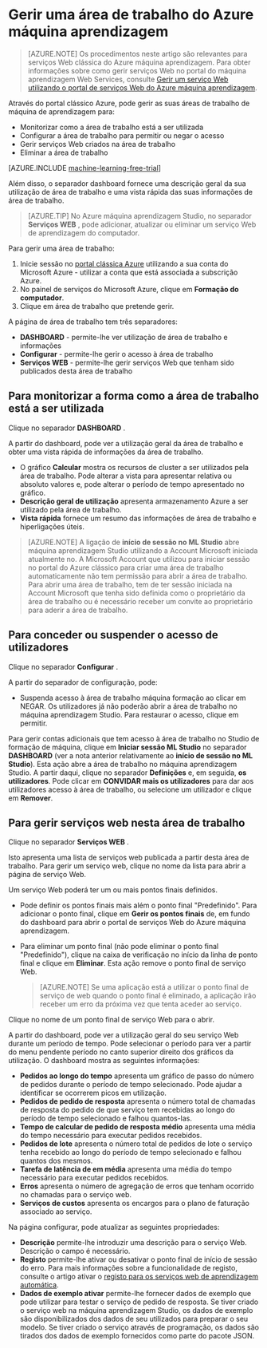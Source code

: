 <properties
    pageTitle="Gerir uma área de trabalho de aprendizagem máquina | Microsoft Azure"
    description="Gerir o acesso às áreas de trabalho de aprendizagem do Azure máquina e implementar e gerir os serviços de web ML API"
    services="machine-learning"
    documentationCenter=""
    authors="garyericson"
    manager="jhubbard"
    editor="cgronlun"/>

<tags
    ms.service="machine-learning"
    ms.workload="data-services"
    ms.tgt_pltfrm="na"
    ms.devlang="na"
    ms.topic="article"
    ms.date="10/05/2016"
    ms.author="garye"/>


# <a name="manage-an-azure-machine-learning-workspace"></a>Gerir uma área de trabalho do Azure máquina aprendizagem

>[AZURE.NOTE] Os procedimentos neste artigo são relevantes para serviços Web clássica do Azure máquina aprendizagem. Para obter informações sobre como gerir serviços Web no portal do máquina aprendizagem Web Services, consulte [Gerir um serviço Web utilizando o portal de serviços Web do Azure máquina aprendizagem](machine-learning-manage-new-webservice.md).

Através do portal clássico Azure, pode gerir as suas áreas de trabalho de máquina de aprendizagem para:

- Monitorizar como a área de trabalho está a ser utilizada
- Configurar a área de trabalho para permitir ou negar o acesso
- Gerir serviços Web criados na área de trabalho
- Eliminar a área de trabalho

[AZURE.INCLUDE [machine-learning-free-trial](../../includes/machine-learning-free-trial.md)]

Além disso, o separador dashboard fornece uma descrição geral da sua utilização de área de trabalho e uma vista rápida das suas informações de área de trabalho.  

> [AZURE.TIP] No Azure máquina aprendizagem Studio, no separador **Serviços WEB** , pode adicionar, atualizar ou eliminar um serviço Web de aprendizagem do computador.

Para gerir uma área de trabalho:

1.  Inicie sessão no [portal clássica Azure](https://manage.windowsazure.com/) utilizando a sua conta do Microsoft Azure - utilizar a conta que está associada a subscrição Azure.
2.  No painel de serviços do Microsoft Azure, clique em **Formação do computador**.
3.  Clique em área de trabalho que pretende gerir.

A página de área de trabalho tem três separadores:

- **DASHBOARD** - permite-lhe ver utilização de área de trabalho e informações
- **Configurar** - permite-lhe gerir o acesso à área de trabalho
- **Serviços WEB** - permite-lhe gerir serviços Web que tenham sido publicados desta área de trabalho

## <a name="to-monitor-how-the-workspace-is-being-used"></a>Para monitorizar a forma como a área de trabalho está a ser utilizada

Clique no separador **DASHBOARD** .

A partir do dashboard, pode ver a utilização geral da área de trabalho e obter uma vista rápida de informações da área de trabalho.

- O gráfico **Calcular** mostra os recursos de cluster a ser utilizados pela área de trabalho. Pode alterar a vista para apresentar relativa ou absoluto valores e, pode alterar o período de tempo apresentado no gráfico.
- **Descrição geral de utilização** apresenta armazenamento Azure a ser utilizado pela área de trabalho.
- **Vista rápida** fornece um resumo das informações de área de trabalho e hiperligações úteis.

> [AZURE.NOTE] A ligação de **início de sessão no ML Studio** abre máquina aprendizagem Studio utilizando a Account Microsoft iniciada atualmente no. A Microsoft Account que utilizou para iniciar sessão no portal do Azure clássico para criar uma área de trabalho automaticamente não tem permissão para abrir a área de trabalho. Para abrir uma área de trabalho, tem de ter sessão iniciada na Account Microsoft que tenha sido definida como o proprietário da área de trabalho ou é necessário receber um convite ao proprietário para aderir a área de trabalho.


## <a name="to-grant-or-suspend-access-for-users"></a>Para conceder ou suspender o acesso de utilizadores ##

Clique no separador **Configurar** .

A partir do separador de configuração, pode:

- Suspenda acesso à área de trabalho máquina formação ao clicar em NEGAR. Os utilizadores já não poderão abrir a área de trabalho no máquina aprendizagem Studio. Para restaurar o acesso, clique em permitir.

Para gerir contas adicionais que tem acesso à área de trabalho no Studio de formação de máquina, clique em **Iniciar sessão ML Studio** no separador **DASHBOARD** (ver a nota anterior relativamente ao **início de sessão no ML Studio**). Esta ação abre a área de trabalho no máquina aprendizagem Studio. A partir daqui, clique no separador **Definições** e, em seguida, **os utilizadores**. Pode clicar em **CONVIDAR mais os utilizadores** para dar aos utilizadores acesso à área de trabalho, ou selecione um utilizador e clique em **Remover**.


## <a name="to-manage-web-services-in-this-workspace"></a>Para gerir serviços web nesta área de trabalho

Clique no separador **Serviços WEB** .

Isto apresenta uma lista de serviços web publicada a partir desta área de trabalho.
Para gerir um serviço web, clique no nome da lista para abrir a página de serviço Web.

Um serviço Web poderá ter um ou mais pontos finais definidos.

- Pode definir os pontos finais mais além o ponto final "Predefinido". Para adicionar o ponto final, clique em **Gerir os pontos finais** de, em fundo do dashboard para abrir o portal de serviços Web do Azure máquina aprendizagem.

- Para eliminar um ponto final (não pode eliminar o ponto final "Predefinido"), clique na caixa de verificação no início da linha de ponto final e clique em **Eliminar**. Esta ação remove o ponto final de serviço Web.

    > [AZURE.NOTE] Se uma aplicação está a utilizar o ponto final de serviço de web quando o ponto final é eliminado, a aplicação irão receber um erro da próxima vez que tenta aceder ao serviço.

Clique no nome de um ponto final de serviço Web para o abrir. 

A partir do dashboard, pode ver a utilização geral do seu serviço Web durante um período de tempo. Pode selecionar o período para ver a partir do menu pendente período no canto superior direito dos gráficos da utilização. O dashboard mostra as seguintes informações:

- **Pedidos ao longo do tempo** apresenta um gráfico de passo do número de pedidos durante o período de tempo selecionado. Pode ajudar a identificar se ocorrerem picos em utilização.
- **Pedidos de pedido de resposta** apresenta o número total de chamadas de resposta do pedido de que serviço tem recebidas ao longo do período de tempo selecionado e falhou quantos-las.
- **Tempo de calcular de pedido de resposta médio** apresenta uma média do tempo necessário para executar pedidos recebidos.
- **Pedidos de lote** apresenta o número total de pedidos de lote o serviço tenha recebido ao longo do período de tempo selecionado e falhou quantos dos mesmos.
- **Tarefa de latência de em média** apresenta uma média do tempo necessário para executar pedidos recebidos.
- **Erros** apresenta o número de agregação de erros que tenham ocorrido no chamadas para o serviço web.
- **Serviços de custos** apresenta os encargos para o plano de faturação associado ao serviço.

Na página configurar, pode atualizar as seguintes propriedades:

* **Descrição** permite-lhe introduzir uma descrição para o serviço Web. Descrição o campo é necessário.
* **Registo** permite-lhe ativar ou desativar o ponto final de início de sessão do erro. Para mais informações sobre a funcionalidade de registo, consulte o artigo ativar o [registo para os serviços web de aprendizagem automática](machine-learning-web-services-logging.md).
* **Dados de exemplo ativar** permite-lhe fornecer dados de exemplo que pode utilizar para testar o serviço de pedido de resposta. Se tiver criado o serviço web na máquina aprendizagem Studio, os dados de exemplo são disponibilizados dos dados de seu utilizados para preparar o seu modelo. Se tiver criado o serviço através de programação, os dados são tirados dos dados de exemplo fornecidos como parte do pacote JSON.

[consume]: machine-learning-consume-web-services.md
[marketplace]: machine-learning-publish-web-service-to-azure-marketplace.md
